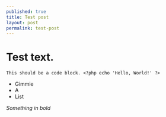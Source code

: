 ```yaml
---
published: true
title: Test post
layout: post
permalink: test-post
---
```

# Test text.

    This should be a code block. <?php echo 'Hello, World!' ?>

- Gimmie
- A
- List

*Something in bold*
